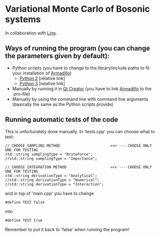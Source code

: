 # Variational Monte Carlo of Bosonic systems

In collaboration with [Line](https://github.com/linegpe).

## Ways of running the program (you can change the parameters given by default):
- Python scripts (you have to change to the library/include paths to fit your installation of [Armadillo](http://arma.sourceforge.net))
  - [Python 2](scripts/run.py) [relative link]
  - [Python 3](scripts/py3-run.py) [relative link]
- Manually by running it in [Qt Creator](https://www.qt.io) (you have to link [Armadillo](http://arma.sourceforge.net) to the .pro-file)
- Manually by using the command line with command line arguments (basically the same as the Python scripts provide)


## Running automatic tests of the code
This is unfortunately done manually. In 'tests.cpp' you can choose what to test:
```
// CHOOSE SAMPLING METHOD                       <<< --- CHOOSE ONLY ONE FOR TESTING
std::string samplingType = "BruteForce";
//std::string samplingType = "Importance";

// CHOOSE INTEGRATION METHOD                    <<< --- CHOOSE ONLY ONE FOR TESTING
std::string derivationType = "Analytical";
//std::string derivationType = "Numerical";
//std::string derivationType = "Interaction";
```
and in top of 'main.cpp' you have to change
```
#define TEST false
```
into
```
#define TEST true
```
Remember to put it back to 'false' when running the program!